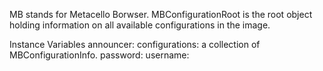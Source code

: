 MB stands for Metacello Borwser.
MBConfigurationRoot is the root object holding information on all available configurations in the image.

Instance Variables
	announcer:		<Object>
	configurations:	a collection of MBConfigurationInfo.
	password:		<Object>
	username:		<Object>
